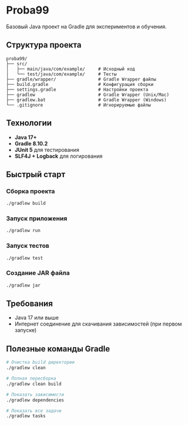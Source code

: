 # Proba99

Базовый Java проект на Gradle для экспериментов и обучения.

## Структура проекта

```
proba99/
├── src/
│   ├── main/java/com/example/     # Исходный код
│   └── test/java/com/example/     # Тесты
├── gradle/wrapper/                # Gradle Wrapper файлы
├── build.gradle                   # Конфигурация сборки
├── settings.gradle                # Настройки проекта
├── gradlew                        # Gradle Wrapper (Unix/Mac)
├── gradlew.bat                    # Gradle Wrapper (Windows)
└── .gitignore                     # Игнорируемые файлы
```

## Технологии

- **Java 17+**
- **Gradle 8.10.2**
- **JUnit 5** для тестирования
- **SLF4J + Logback** для логирования

## Быстрый старт

### Сборка проекта
```bash
./gradlew build
```

### Запуск приложения
```bash
./gradlew run
```

### Запуск тестов
```bash
./gradlew test
```

### Создание JAR файла
```bash
./gradlew jar
```

## Требования

- Java 17 или выше
- Интернет соединение для скачивания зависимостей (при первом запуске)

## Полезные команды Gradle

```bash
# Очистка build директории
./gradlew clean

# Полная пересборка
./gradlew clean build

# Показать зависимости
./gradlew dependencies

# Показать все задачи
./gradlew tasks
```